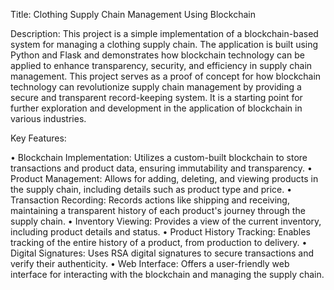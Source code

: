 Title: Clothing Supply Chain Management Using Blockchain

Description: This project is a simple implementation of a blockchain-based system for managing a clothing supply chain. The application is built using Python and Flask and demonstrates how blockchain technology can be applied to enhance transparency, security, and efficiency in supply chain management. This project serves as a proof of concept for how blockchain technology can revolutionize supply chain management by providing a secure and transparent record-keeping system. It is a starting point for further exploration and development in the application of blockchain in various industries.

Key Features:

•	Blockchain Implementation: Utilizes a custom-built blockchain to store transactions and product data, ensuring immutability and transparency.
•	Product Management: Allows for adding, deleting, and viewing products in the supply chain, including details such as product type and price.
•	Transaction Recording: Records actions like shipping and receiving, maintaining a transparent history of each product's journey through the supply chain.
•	Inventory Viewing: Provides a view of the current inventory, including product details and status.
•	Product History Tracking: Enables tracking of the entire history of a product, from production to delivery.
•	Digital Signatures: Uses RSA digital signatures to secure transactions and verify their authenticity.
•	Web Interface: Offers a user-friendly web interface for interacting with the blockchain and managing the supply chain.


